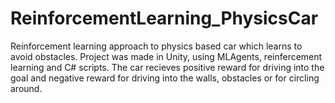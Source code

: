 # ReinforcementLearning_PhysicsCar
Reinforcement learning approach to physics based car which learns to avoid obstacles. Project was made in Unity, using MLAgents, reinfercement learning and C# scripts. The car recieves positive reward for driving into the goal and negative reward for driving into the walls, obstacles or for circling around.
